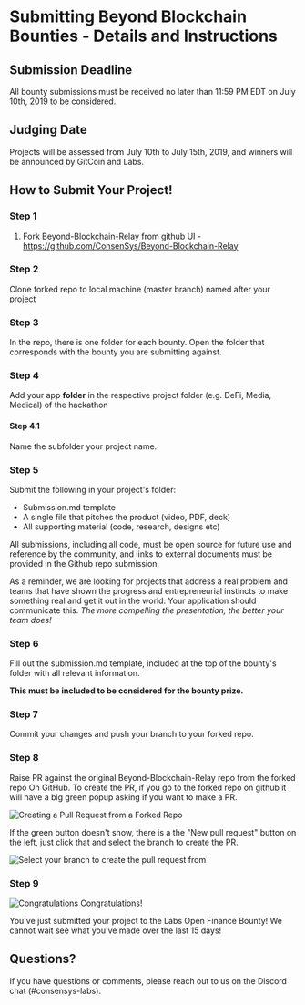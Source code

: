 # Submitting Beyond Blockchain Bounties - Details and Instructions

## Submission Deadline
All bounty submissions must be received no later than 11:59 PM EDT on July 10th, 2019 to be considered.

## Judging Date
Projects will be assessed from July 10th to July 15th, 2019, and winners will be announced by GitCoin and Labs.

## How to Submit Your Project!

### Step 1
1) Fork Beyond-Blockchain-Relay from github UI -  https://github.com/ConsenSys/Beyond-Blockchain-Relay

### Step 2
Clone forked repo to local machine (master branch) named after your project

### Step 3
In the repo, there is one folder for each bounty. Open the folder that corresponds with the bounty you are submitting against.

### Step 4
Add your app **folder** in the respective project folder (e.g. DeFi, Media, Medical) of the hackathon

#### Step 4.1
Name the subfolder your project name.

### Step 5
Submit the following in your project's folder:
- Submission.md template
- A single file that pitches the product (video, PDF, deck)
- All supporting material (code, research, designs etc)

All submissions, including all code, must be open source for future use and reference by the community, and links to external documents must be provided in the Github repo submission.

As a reminder, we are looking for projects that address a real problem and teams that have shown the progress and entrepreneurial instincts to make something real and get it out in the world. Your application should communicate this. _The more compelling the presentation, the better your team does!_

### Step 6
Fill out the submission.md template, included at the top of the bounty's folder with all relevant information.

**This must be included to be considered for the bounty prize.**

### Step 7
Commit your changes and push your branch to your forked repo.

### Step 8
Raise PR against the original Beyond-Blockchain-Relay repo from the forked repo On GitHub. To create the PR, if you go to the forked repo on github it will have a big green popup asking if you want to make a PR.

![Creating a Pull Request from a Forked Repo](https://i.imgur.com/TQAgPh4.png)

If the green button doesn't show, there is a the "New pull request" button on the left, just click that and select the branch   to create the PR.

![Select your branch to create the pull request from](https://i.imgur.com/2ClfyAm.png)

### Step 9
![Congratulations](https://media.giphy.com/media/ehhuGD0nByYxO/giphy.gif)
Congratulations!

You've just submitted your project to the Labs Open Finance Bounty! We cannot wait see what you've made over the last 15 days!

## Questions?
If you have questions or comments, please reach out to us on the Discord chat (#consensys-labs).
